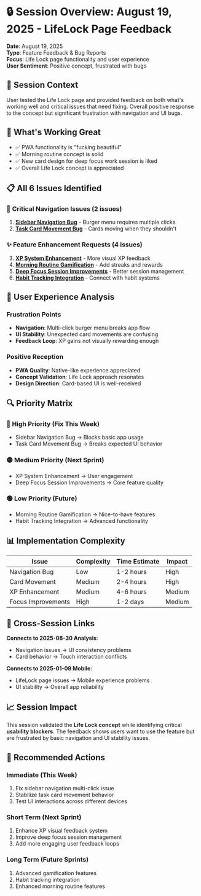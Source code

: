 # 🔒 Session Overview: August 19, 2025 - LifeLock Page Feedback

**Date**: August 19, 2025  
**Type**: Feature Feedback & Bug Reports  
**Focus**: Life Lock page functionality and user experience  
**User Sentiment**: Positive concept, frustrated with bugs  

## 🎯 **Session Context**

User tested the Life Lock page and provided feedback on both what's working well and critical issues that need fixing. Overall positive response to the concept but significant frustration with navigation and UI bugs.

## 🎉 **What's Working Great** 

- ✅ PWA functionality is "fucking beautiful"  
- ✅ Morning routine concept is solid
- ✅ New card design for deep focus work session is liked
- ✅ Overall Life Lock concept is appreciated

## 📋 **All 6 Issues Identified**

### 🚨 **Critical Navigation Issues** (2 issues)
1. **[Sidebar Navigation Bug](./01-sidebar-navigation-bug.md)** - Burger menu requires multiple clicks  
2. **[Task Card Movement Bug](./02-task-card-movement.md)** - Cards moving when they shouldn't

### ✨ **Feature Enhancement Requests** (4 issues)
3. **[XP System Enhancement](./03-xp-system-enhancement.md)** - More visual XP feedback
4. **[Morning Routine Gamification](./04-morning-routine-gamification.md)** - Add streaks and rewards
5. **[Deep Focus Session Improvements](./05-deep-focus-improvements.md)** - Better session management
6. **[Habit Tracking Integration](./06-habit-tracking-integration.md)** - Connect with habit systems

## 🎯 **User Experience Analysis**

### **Frustration Points**
- **Navigation**: Multi-click burger menu breaks app flow
- **UI Stability**: Unexpected card movements are confusing
- **Feedback Loop**: XP gains not visually rewarding enough

### **Positive Reception**
- **PWA Quality**: Native-like experience appreciated
- **Concept Validation**: Life Lock approach resonates  
- **Design Direction**: Card-based UI is well-received

## 🔍 **Priority Matrix**

### **🔴 High Priority (Fix This Week)**
- Sidebar Navigation Bug → Blocks basic app usage
- Task Card Movement Bug → Breaks expected UI behavior

### **🟡 Medium Priority (Next Sprint)**
- XP System Enhancement → User engagement
- Deep Focus Session Improvements → Core feature quality

### **🟢 Low Priority (Future)**  
- Morning Routine Gamification → Nice-to-have features
- Habit Tracking Integration → Advanced functionality

## 📊 **Implementation Complexity**

| Issue | Complexity | Time Estimate | Impact |
|-------|------------|---------------|--------|
| Navigation Bug | Low | 1-2 hours | High |  
| Card Movement | Medium | 2-4 hours | High |
| XP Enhancement | Medium | 4-6 hours | Medium |
| Focus Improvements | High | 1-2 days | Medium |

## 🔗 **Cross-Session Links**

**Connects to 2025-08-30 Analysis**:
- Navigation issues → UI consistency problems
- Card behavior → Touch interaction conflicts

**Connects to 2025-01-09 Mobile**:  
- LifeLock page issues → Mobile experience problems
- UI stability → Overall app reliability

## 📈 **Session Impact**

This session validated the **Life Lock concept** while identifying critical **usability blockers**. The feedback shows users want to use the feature but are frustrated by basic navigation and UI stability issues.

## 🚀 **Recommended Actions**

### **Immediate (This Week)**
1. Fix sidebar navigation multi-click issue
2. Stabilize task card movement behavior  
3. Test UI interactions across different devices

### **Short Term (Next Sprint)**
1. Enhance XP visual feedback system
2. Improve deep focus session management
3. Add more engaging user feedback loops

### **Long Term (Future Sprints)**
1. Advanced gamification features
2. Habit tracking integration
3. Enhanced morning routine features